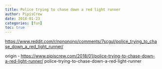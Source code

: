 ```yaml
---
title: Police trying to chase down a red light runner
author: PipisCrew
date: 2018-01-23
categories: [fun]
toc: true
---
```


https://www.reddit.com/r/nononono/comments/7scgul/police_trying_to_chase_down_a_red_light_runner/

origin - https://www.pipiscrew.com/2018/01/police-trying-to-chase-down-a-red-light-runner/ police-trying-to-chase-down-a-red-light-runner